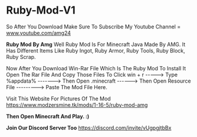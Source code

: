 # Ruby-Mod-V1
So After You Download Make Sure To Subscribe My Youtube Channel = www.youtube.com/amg24

**Ruby Mod By Amg**
Well Ruby Mod Is For Minecraft Java Made By AMG. It Has Different Items Like Ruby Ingot, Ruby Armor, Ruby Tools, Ruby Block, Ruby Scrap. 

Now After You Download Win-Rar File Which Is The Ruby Mod
To Install It Open The Rar File And Copy Those Files To
Click win + r -----> Type %appdata% -------> Then Open .minecraft ------> Then Open Resource File ---------> Paste The Mod File Here. 

Visit This Website For Pictures Of The Mod https://www.modzersmine.tk/mods/1-16-5/ruby-mod-amg

**Then Open Minecraft And Play. :)**

**Join Our Discord Server Too** https://discord.com/invite/vUgpgjtbBx
